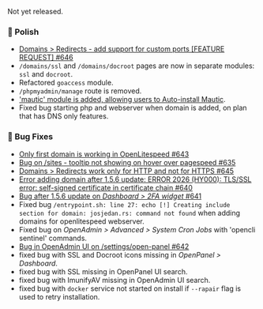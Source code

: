 Not yet released.

### 💅 Polish
- [Domains > Redirects - add support for custom ports [FEATURE REQUEST] #646](https://github.com/stefanpejcic/OpenPanel/issues/646)
- `/domains/ssl` and `/domains/docroot` pages are now in separate modules: `ssl` and `docroot`.
- Refactored `goaccess` module.
- `/phpmyadmin/manage` route is removed.
- ['mautic' module is added, allowing users to Auto-install Mautic](/docs/articles/websites/how-to-install-mautic-with-openpanel/).
- Fixed bug starting php and webserver when domain is added, on plan that has DNS only features.

### 🐛 Bug Fixes
- [Only first domain is working in OpenLitespeed #643](https://github.com/stefanpejcic/OpenPanel/issues/643)
- [Bug on /sites - tooltip not showing on hover over pagespeed #635](https://github.com/stefanpejcic/OpenPanel/issues/635)
- [Domains > Redirects work only for HTTP and not for HTTPS #645](https://github.com/stefanpejcic/OpenPanel/issues/645)
- [Error adding domain after 1.5.6 update: ERROR 2026 (HY000): TLS/SSL error: self-signed certificate in certificate chain #640](https://github.com/stefanpejcic/OpenPanel/issues/640)
- [Bug after 1.5.6 update on *Dashboard > 2FA widget* #641](https://github.com/stefanpejcic/OpenPanel/issues/641)
- Fixed bug `/entrypoint.sh: line 27: echo [!] Creating include section for domain: josjedan.rs: command not found` when adding domains for openlitespeed webserver.
- Fixed bug on *OpenAdmin > Advanced > System Cron Jobs* with 'opencli sentinel' commands.
- [Bug in OpenAdmin UI on /settings/open-panel #642](https://github.com/stefanpejcic/OpenPanel/issues/642)
- fixed bug with SSL and Docroot icons missing in *OpenPanel > Dashboard*.
- fixed bug with SSL missing in OpenPanel UI search.
- fixed bug with ImunifyAV missing in OpenAdmin UI search.
- fixed bug with `docker` service not started on install if `--rapair` flag is used to retry installation.
